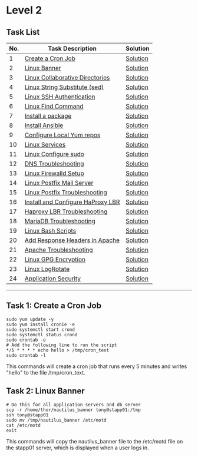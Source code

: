 # Level 2

## Task List

| No. | Task Description                                                                | Solution                                               |
| --- | ------------------------------------------------------------------------------- | ------------------------------------------------------ |
| 1   | [Create a Cron Job](#task-1-create-a-cron-job)                                  | [Solution](#task-1-create-a-cron-job)                  |
| 2   | [Linux Banner](#task-2-linux-banner)                                            | [Solution](#task-2-linux-banner)                       |
| 3   | [Linux Collaborative Directories](#task-3-linux-collaborative-directories)      | [Solution](#task-3-linux-collaborative-directories)    |
| 4   | [Linux String Substitute (sed)](#task-4-linux-string-substitute-sed)            | [Solution](#task-4-linux-string-substitute-sed)        |
| 5   | [Linux SSH Authentication](#task-5-linux-ssh-authentication)                    | [Solution](#task-5-linux-ssh-authentication)           |
| 6   | [Linux Find Command](#task-6-linux-find-command)                                | [Solution](#task-6-linux-find-command)                 |
| 7   | [Install a package](#task-7-install-a-package)                                  | [Solution](#task-7-install-a-package)                  |
| 8   | [Install Ansible](#task-8-install-ansible)                                      | [Solution](#task-8-install-ansible)                    |
| 9   | [Configure Local Yum repos](#task-9-configure-local-yum-repos)                  | [Solution](#task-9-configure-local-yum-repos)          |
| 10  | [Linux Services](#task-10-linux-services)                                       | [Solution](#task-10-linux-services)                    |
| 11  | [Linux Configure sudo](#task-11-linux-configure-sudo)                           | [Solution](#task-11-linux-configure-sudo)              |
| 12  | [DNS Troubleshooting](#task-12-dns-troubleshooting)                             | [Solution](#task-12-dns-troubleshooting)               |
| 13  | [Linux Firewalld Setup](#task-13-linux-firewalld-setup)                         | [Solution](#task-13-linux-firewalld-setup)             |
| 14  | [Linux Postfix Mail Server](#task-14-linux-postfix-mail-server)                 | [Solution](#task-14-linux-postfix-mail-server)         |
| 15  | [Linux Postfix Troubleshooting](#task-15-linux-postfix-troubleshooting)         | [Solution](#task-15-linux-postfix-troubleshooting)     |
| 16  | [Install and Configure HaProxy LBR](#task-16-install-and-configure-haproxy-lbr) | [Solution](#task-16-install-and-configure-haproxy-lbr) |
| 17  | [Haproxy LBR Troubleshooting](#task-17-haproxy-lbr-troubleshooting)             | [Solution](#task-17-haproxy-lbr-troubleshooting)       |
| 18  | [MariaDB Troubleshooting](#task-18-mariadb-troubleshooting)                     | [Solution](#task-18-mariadb-troubleshooting)           |
| 19  | [Linux Bash Scripts](#task-19-linux-bash-scripts)                               | [Solution](#task-19-linux-bash-scripts)                |
| 20  | [Add Response Headers in Apache](#task-20-add-response-headers-in-apache)       | [Solution](#task-20-add-response-headers-in-apache)    |
| 21  | [Apache Troubleshooting](#task-21-apache-troubleshooting)                       | [Solution](#task-21-apache-troubleshooting)            |
| 22  | [Linux GPG Encryption](#task-22-linux-gpg-encryption)                           | [Solution](#task-22-linux-gpg-encryption)              |
| 23  | [Linux LogRotate](#task-23-linux-logrotate)                                     | [Solution](#task-23-linux-logrotate)                   |
| 24  | [Application Security](#task-24-application-security)                           | [Solution](#task-24-application-security)              |


----------------------------------------------------------------------------

## Task 1: Create a Cron Job

```shell
sudo yum update -y
sudo yum install cronie -e
sudo systemctl start crond
sudo systemctl status crond
sudo crontab -e
# Add the following line to run the script 
*/5 * * * * echo hello > /tmp/cron_text
sudo crontab -l
```
This commands will create a cron job that runs every 5 minutes and writes "hello" to the file /tmp/cron_text.

## Task 2: Linux Banner

```shell
# Do this for all application servers and db server
scp -r /home/thor/nautilus_banner tony@stapp01:/tmp
ssh tony@stapp01
sudo mv /tmp/nautilus_banner /etc/motd
cat /etc/motd
exit
```
This commands will copy the nautilus_banner file to the /etc/motd file on the stapp01 server, which is displayed when a user logs in.

